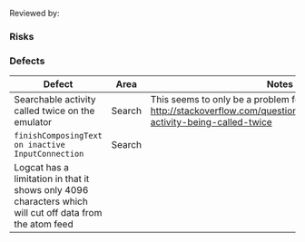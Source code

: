 Reviewed by:


### Risks

### Defects

Defect | Area | Notes
--- | --- | ---
Searchable activity called twice on the emulator | Search | This seems to only be a problem for the emulator: http://stackoverflow.com/questions/15633282/searchable-activity-being-called-twice
```finishComposingText on inactive InputConnection``` | Search |
Logcat has a limitation in that it shows only 4096 characters which will cut off data from the atom feed | 

